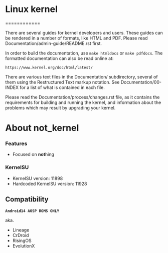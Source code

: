 # Linux kernel
============

There are several guides for kernel developers and users. These guides can
be rendered in a number of formats, like HTML and PDF. Please read
Documentation/admin-guide/README.rst first.

In order to build the documentation, use ``make htmldocs`` or
``make pdfdocs``.  The formatted documentation can also be read online at:

    https://www.kernel.org/doc/html/latest/

There are various text files in the Documentation/ subdirectory,
several of them using the Restructured Text markup notation.
See Documentation/00-INDEX for a list of what is contained in each file.

Please read the Documentation/process/changes.rst file, as it contains the
requirements for building and running the kernel, and information about
the problems which may result by upgrading your kernel.

# About not_kernel

### Features
+ Focused on **not**hing
 
### KernelSU

+ KernelSU version: 11898
+ Hardcoded KernelSU version: 11928

## Compatibility

**`Android14 AOSP ROMS ONLY`**

aka.
- Lineage
- CrDroid
- RisingOS
- EvolutionX
